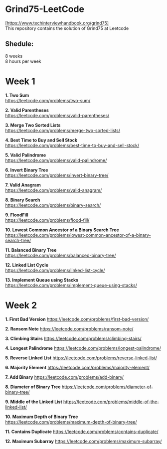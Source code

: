 # Grind75-LeetCode
[https://www.techinterviewhandbook.org/grind75]<br>
This repository contains the solution of Grind75 at Leetcode

## Shedule: 
8 weeks<br>
8 hours per week

# Week 1
**1. Two Sum**<br>
https://leetcode.com/problems/two-sum/

**2. Valid Parentheses**<br>
https://leetcode.com/problems/valid-parentheses/

**3. Merge Two Sorted Lists**<br>
https://leetcode.com/problems/merge-two-sorted-lists/

**4. Best Time to Buy and Sell Stock**<br>
https://leetcode.com/problems/best-time-to-buy-and-sell-stock/

**5. Valid Palindrome**<br>
https://leetcode.com/problems/valid-palindrome/

**6. Invert Binary Tree**<br>
https://leetcode.com/problems/invert-binary-tree/

**7. Valid Anagram**<br>
https://leetcode.com/problems/valid-anagram/

**8. Binary Search**<br>
https://leetcode.com/problems/binary-search/

**9. FloodFill**<br>
https://leetcode.com/problems/flood-fill/

**10. Lowest Common Ancestor of a Binary Search Tree**<br>
https://leetcode.com/problems/lowest-common-ancestor-of-a-binary-search-tree/

**11. Balanced Binary Tree**<br>
https://leetcode.com/problems/balanced-binary-tree/

**12. Linked List Cycle**<br>
https://leetcode.com/problems/linked-list-cycle/

**13. Implement Queue using Stacks**<br>
https://leetcode.com/problems/implement-queue-using-stacks/

# Week 2

**1. First Bad Version**
https://leetcode.com/problems/first-bad-version/

**2. Ransom Note**
https://leetcode.com/problems/ransom-note/

**3. Climbing Stairs**
https://leetcode.com/problems/climbing-stairs/

**4. Longest Palindrome**
https://leetcode.com/problems/longest-palindrome/

**5. Reverse Linked List**
https://leetcode.com/problems/reverse-linked-list/

**6. Majority Element**
https://leetcode.com/problems/majority-element/

**7. Add Binary**
https://leetcode.com/problems/add-binary/

**8. Diameter of Binary Tree**
https://leetcode.com/problems/diameter-of-binary-tree/

**9. Middle of the Linked List**
https://leetcode.com/problems/middle-of-the-linked-list/

**10. Maximum Depth of Binary Tree**
https://leetcode.com/problems/maximum-depth-of-binary-tree/

**11. Contains Duplicate**
https://leetcode.com/problems/contains-duplicate/

**12. Maximum Subarray**
https://leetcode.com/problems/maximum-subarray/
